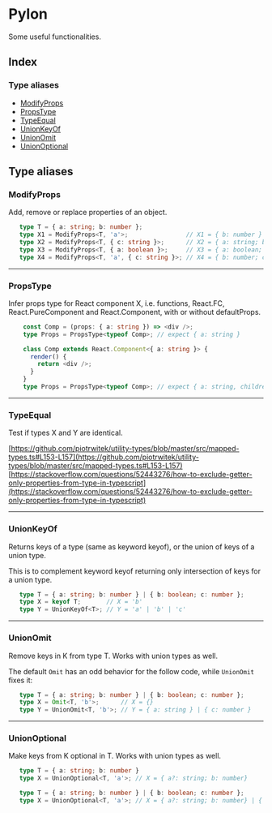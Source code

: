# Pylon

Some useful functionalities.

## Index

### Type aliases

* [ModifyProps](README.md#modifyprops)
* [PropsType](README.md#propstype)
* [TypeEqual](README.md#typeequal)
* [UnionKeyOf](README.md#unionkeyof)
* [UnionOmit](README.md#unionomit)
* [UnionOptional](README.md#unionoptional)

## Type aliases

###  ModifyProps

Add, remove or replace properties of an object.
```ts
   type T = { a: string; b: number };
   type X1 = ModifyProps<T, 'a'>;                // X1 = { b: number }
   type X2 = ModifyProps<T, { c: string }>;      // X2 = { a: string; b: number; c: string }
   type X3 = ModifyProps<T, { a: boolean }>;     // X3 = { a: boolean; b: number; }
   type X4 = ModifyProps<T, 'a', { c: string }>; // X4 = { b: number; c: string }
```

___

###  PropsType

Infer props type for React component X, i.e. functions, React.FC,
React.PureComponent and React.Component, with or without defaultProps.

```ts
    const Comp = (props: { a: string }) => <div />;
    type Props = PropsType<typeof Comp>; // expect { a: string }

    class Comp extends React.Component<{ a: string }> {
      render() {
        return <div />;
      }
    }
    type Props = PropsType<typeof Comp>; // expect { a: string, children?: ReactNode }
```

___

###  TypeEqual

Test if types X and Y are identical.

[https://github.com/piotrwitek/utility-types/blob/master/src/mapped-types.ts#L153-L157](https://github.com/piotrwitek/utility-types/blob/master/src/mapped-types.ts#L153-L157)
[https://stackoverflow.com/questions/52443276/how-to-exclude-getter-only-properties-from-type-in-typescript](https://stackoverflow.com/questions/52443276/how-to-exclude-getter-only-properties-from-type-in-typescript)

___

###  UnionKeyOf

Returns keys of a type (same as keyword keyof), or the union of keys of a union type.

This is to complement keyword keyof returning only intersection
of keys for a union type.
```ts
   type T = { a: string; b: number } | { b: boolean; c: number };
   type X = keyof T;       // X = 'b'
   type Y = UnionKeyOf<T>; // Y = 'a' | 'b' | 'c'
```

___

###  UnionOmit

Remove keys in K from type T. Works with union types as well.

The default `Omit` has an odd behavior for the follow code, while `UnionOmit` fixes it:
```ts
   type T = { a: string; b: number } | { b: boolean; c: number };
   type X = Omit<T, 'b'>;      // X = {}
   type Y = UnionOmit<T, 'b'>; // Y = { a: string } | { c: number }
```

___

###  UnionOptional

Make keys from K optional in T. Works with union types as well.
```ts
   type T = { a: string; b: number }
   type X = UnionOptional<T, 'a'>; // X = { a?: string; b: number}

   type T = { a: string; b: number } | { b: boolean; c: number };
   type X = UnionOptional<T, 'a'>; // X = { a?: string; b: number} | { b: boolean; c: number }
```


